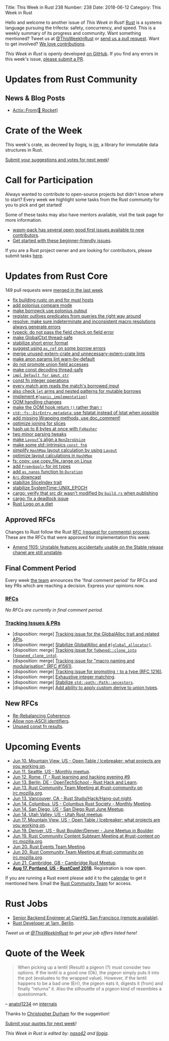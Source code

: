 Title: This Week in Rust 238
Number: 238
Date: 2018-06-12
Category: This Week in Rust

Hello and welcome to another issue of *This Week in Rust*!
[Rust](http://rust-lang.org) is a systems language pursuing the trifecta: safety, concurrency, and speed.
This is a weekly summary of its progress and community.
Want something mentioned? Tweet us at [@ThisWeekInRust](https://twitter.com/ThisWeekInRust) or [send us a pull request](https://github.com/cmr/this-week-in-rust).
Want to get involved? [We love contributions](https://github.com/rust-lang/rust/blob/master/CONTRIBUTING.md).

*This Week in Rust* is openly developed [on GitHub](https://github.com/cmr/this-week-in-rust).
If you find any errors in this week's issue, [please submit a PR](https://github.com/cmr/this-week-in-rust/pulls).

# Updates from Rust Community

## News & Blog Posts

* [Actix::From(🚀 Rocket)](https://noyez.gitlab.io/post/2018-06-11-rocket-to-actix/)

# Crate of the Week

This week's crate, as decreed by llogiq, is [im](https://docs.rs/im), a library for immutable data structures in Rust.

[Submit your suggestions and votes for next week][submit_crate]!

[submit_crate]: https://users.rust-lang.org/t/crate-of-the-week/2704

# Call for Participation

Always wanted to contribute to open-source projects but didn't know where to start?
Every week we highlight some tasks from the Rust community for you to pick and get started!

Some of these tasks may also have mentors available, visit the task page for more information.

* [wasm-pack has several open good first issues available to new contributors](https://github.com/ashleygwilliams/wasm-pack/issues?q=is%3Aissue+is%3Aopen+label%3A%22help+wanted%22).
* [Get started with these beginner-friendly issues](https://www.rustaceans.org/findwork/starters).

If you are a Rust project owner and are looking for contributors, please submit tasks [here][guidelines].

[guidelines]: https://users.rust-lang.org/t/twir-call-for-participation/4821

# Updates from Rust Core

149 pull requests were [merged in the last week][merged]

[merged]: https://github.com/search?q=is%3Apr+org%3Arust-lang+is%3Amerged+merged%3A2018-05-21..2018-05-28

* [fix building rustc on and for musl hosts](https://github.com/rust-lang/rust/pull/51063)
* [add polonius compare mode](https://github.com/rust-lang/rust/pull/51138)
* [make borrowck use polonius output](https://github.com/rust-lang/rust/pull/51133)
* [register outlives predicates from queries the right way around](https://github.com/rust-lang/rust/pull/51096)
* [resolve: make sure indeterminate and inconsistent macro resolutions always generate errors](https://github.com/rust-lang/rust/pull/51145)
* [typeck: do not pass the field check on field error](https://github.com/rust-lang/rust/pull/51146)
* [make GlobalCtxt thread-safe](https://github.com/rust-lang/rust/pull/50108)
* [stabilize short error format](https://github.com/rust-lang/rust/pull/49546)
* [suggest using `as_ref` on some borrow errors](https://github.com/rust-lang/rust/pull/51100)
* [merge unused-extern-crate and unnecessary-extern-crate lints](https://github.com/rust-lang/rust/pull/51015)
* [make anon params lint warn-by-default](https://github.com/rust-lang/rust/pull/48309)
* [do not promote union field accesses](https://github.com/rust-lang/rust/pull/51328)
* [make const decoding thread-safe](https://github.com/rust-lang/rust/pull/51060)
* [`impl Default for &mut str`](https://github.com/rust-lang/rust/pull/51306)
* [const fn integer operations](https://github.com/rust-lang/rust/pull/51299)
* [every match arm reads the match's borrowed input](https://github.com/rust-lang/rust/pull/50783)
* [also check `let` arms and nested patterns for mutable borrows](https://github.com/rust-lang/rust/pull/51274)
* [implement `#[panic_implementation]`](https://github.com/rust-lang/rust/pull/50338)
* [OOM handling changes](https://github.com/rust-lang/rust/pull/50880)
* [make the OOM hook return `()` rather than `!`](https://github.com/rust-lang/rust/pull/51264)
* [`std::fs::DirEntry.metadata`: use fstatat instead of lstat when possible](https://github.com/rust-lang/rust/pull/51050)
* [add missing Wrapping methods, use doc_comment!](https://github.com/rust-lang/rust/pull/50465)
* [optimize joining for slices](https://github.com/rust-lang/rust/pull/50340)
* [hash up to 8 bytes at once with `FxHasher`](https://github.com/rust-lang/rust/pull/51019)
* [two minor parsing tweaks](https://github.com/rust-lang/rust/pull/51240)
* [make `Layout`'s align a `NonZeroUsize`](https://github.com/rust-lang/rust/pull/51226)
* [make some std::intrinsics `const fn`s](https://github.com/rust-lang/rust/pull/51171)
* [simplify `HashMap` layout calculation by using `Layout`](https://github.com/rust-lang/rust/pull/51163)
* [optimize layout calculations in `HashMap`](https://github.com/rust-lang/rust/pull/51340)
* [fs: copy: use copy_file_range on Linux](https://github.com/rust-lang/rust/pull/50772)
* [add `From<bool>` for int types](https://github.com/rust-lang/rust/pull/50554)
* [add `as_nanos` function to `Duration`](https://github.com/rust-lang/rust/pull/50167)
* [`Arc` downcast](https://github.com/rust-lang/rust/pull/50836)
* [stabilize SliceIndex trait](https://github.com/rust-lang/rust/pull/51147)
* [stabilize SystemTime::UNIX_EPOCH](https://github.com/rust-lang/rust/pull/51144)
* [cargo: verify that src dir wasn't modified by `build.rs` when publishing](https://github.com/rust-lang/cargo/pull/5584)
* [cargo: fix a deadlock issue](https://github.com/rust-lang/cargo/pull/5570)
* [Rust Logo on a diet](https://github.com/rust-lang/rust-www/pull/915)

## Approved RFCs

Changes to Rust follow the Rust [RFC (request for comments)
process](https://github.com/rust-lang/rfcs#rust-rfcs). These
are the RFCs that were approved for implementation this week:

* [Amend 1105: Unstable features accidentally usable on the Stable release chanel are still unstable](https://github.com/rust-lang/rfcs/pull/2405).

## Final Comment Period

Every week [the team](https://www.rust-lang.org/team.html) announces the
'final comment period' for RFCs and key PRs which are reaching a
decision. Express your opinions now.

### [RFCs](https://github.com/rust-lang/rfcs/labels/final-comment-period)

*No RFCs are currently in final comment period.*

### [Tracking Issues & PRs](https://github.com/rust-lang/rust/labels/final-comment-period)

* [disposition: merge] [Tracking issue for the GlobalAlloc trait and related APIs](https://github.com/rust-lang/rust/issues/49668).
* [disposition: merge] [Stabilize GlobalAlloc and `#[global_allocator]`](https://github.com/rust-lang/rust/pull/51241).
* [disposition: merge] [Tracking issue for `ToOwned::clone_into` (`toowned_clone_into`)](https://github.com/rust-lang/rust/issues/41263).
* [disposition: merge] [Tracking issue for "macro naming and modularisation" (RFC #1561)](https://github.com/rust-lang/rust/issues/35896).
* [disposition: merge] [Tracking issue for promoting `!` to a type (RFC 1216)](https://github.com/rust-lang/rust/issues/35121).
* [disposition: merge] [Exhaustive integer matching](https://github.com/rust-lang/rust/pull/50912).
* [disposition: merge] [Stabilize `std::path::Path::ancestors`](https://github.com/rust-lang/rust/pull/50894).
* [disposition: merge] [Add ability to apply custom derive to union types](https://github.com/rust-lang/rust/pull/50383).

## New RFCs

* [Re-Rebalancing Coherence](https://github.com/rust-lang/rfcs/pull/2451).
* [Allow non-ASCII identifiers](https://github.com/rust-lang/rfcs/pull/2457).
* [Unused const fn results](https://github.com/rust-lang/rfcs/pull/2450).

# Upcoming Events

* [Jun 10. Mountain View, US - Open Table / Icebreaker: what projects are you working on](https://www.meetup.com/Rust-Dev-in-Mountain-View/events/glnfcpyxjbnb/).
* [Jun 11. Seattle, US - Monthly meetup](https://www.meetup.com/Seattle-Rust-Meetup/events/hztzcpyxjbpb/).
* [Jun 12. Rome, IT - Rust learning and hacking evening #9](https://www.meetup.com/Rust-Roma/events/251298815/).
* [Jun 13. Berlin, DE - OpenTechSchool - Rust Hack and Learn](https://www.meetup.com/opentechschool-berlin/events/250904450/).
* [Jun 13. Rust Community Team Meeting at #rust-community on irc.mozilla.org](irc://irc.mozilla.org/rust-community).
* [Jun 13. Vancouver, CA - Rust Study/Hack/Hang-out night](https://www.meetup.com/Vancouver-Rust/events/dqldspyxjbrb/).
* [Jun 14. Columbus, US - Columbus Rust Society - Monthly Meeting](https://www.meetup.com/columbus-rs/events/dbcfrpyxjbsb/).
* [Jun 14. San Diego, US - San Diego Rust June Meetup](https://www.meetup.com/San-Diego-Rust/events/251001684/).
* [Jun 14. Utah Valley, US - Utah Rust meetup](https://docs.google.com/document/d/1O8S7IEfDw-3jTN74CWCuKYl_UWxTLd6-epz7NOMDYRg).
* [Jun 17. Mountain View, US - Open Table / Icebreaker: what projects are you working on](https://www.meetup.com/Rust-Dev-in-Mountain-View/events/glnfcpyxjbwb/).
* [Jun 19. Denver, US - Rust Boulder/Denver - June Meetup in Boulder](https://www.meetup.com/Rust-Boulder-Denver/events/250076478/).
* [Jun 19. Rust Community Content Subteam Meeting at #rust-content on irc.mozilla.org](irc://irc.mozilla.org/rust-content).
* [Jun 20. Rust Events Team Meeting](https://t.me/joinchat/EkKINhHCgZ9llzvPidOssA).
* [Jun 20. Rust Community Team Meeting at #rust-community on irc.mozilla.org](irc://irc.mozilla.org/rust-community).
* [Jun 21. Cambridge, GB - Cambridge Rust Meetup](https://www.meetup.com/Cambridge-Rust-Meetup/events/pzwshpyxjbcc/).
* **[Aug 17. Portland, US - RustConf 2018](http://rustconf.com/).** Registration is now open.

If you are running a Rust event please add it to the [calendar] to get
it mentioned here. Email the [Rust Community Team][community] for access.

[calendar]: https://www.google.com/calendar/embed?src=apd9vmbc22egenmtu5l6c5jbfc%40group.calendar.google.com
[community]: mailto:community-team@rust-lang.org

# Rust Jobs

* [Senior Backend Engineer at ClanHQ, San Francisco (remote available)](https://twitter.com/JonathanBelolo/status/1000128978936623104).
* [Rust Developer at 1am, Berlin](https://twitter.com/__1aim/status/1002493500099833856).

*Tweet us at [@ThisWeekInRust](https://twitter.com/ThisWeekInRust) to get your job offers listed here!*

# Quote of the Week

> When picking up a lentil (Result) a pigeon (?) must consider two options. If the lentil is a good one (Ok), the pigeon simply puts it into the pot (evaluates to the wrapped value). However, if the lentil happens to be a bad one (Err), the pigeon eats it, digests it (from) and finally “returns” it. Also the silhouette of a pigeon kind of resembles a questionmark.

– [anatol1234](https://users.rust-lang.org/u/anatol1234) on [internals](https://internals.rust-lang.org/t/bikeshed-a-consise-verb-for-the-operator/7289/77)

Thanks to [Christopher Durham](https://users.rust-lang.org/u/cad97) for the suggestion!

[Submit your quotes for next week][submit]!

[submit]: http://users.rust-lang.org/t/twir-quote-of-the-week/328

*This Week in Rust is edited by: [nasa42](https://github.com/nasa42) and [llogiq](https://github.com/llogiq).*
